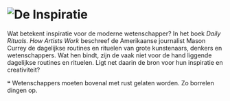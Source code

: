 # ![De Inspiratie](JohanBraeckman.jpg#x50y20 "© foto: Katleen Gabriels")

Wat betekent inspiratie voor de moderne wetenschapper? In het boek _Daily Rituals. How Artists Work_ beschreef de Amerikaanse journalist Mason Currey de dagelijkse routines en rituelen van grote kunstenaars, denkers en wetenschappers. Wat hen bindt, zijn de vaak niet voor de hand liggende dagelijkse routines en rituelen. Ligt net daarin de bron voor hun inspiratie en creativiteit?

❝ Wetenschappers moeten bovenal met rust gelaten worden. Zo borrelen dingen op.
